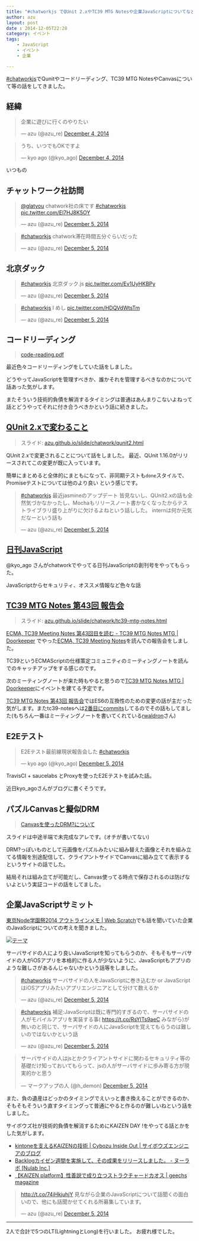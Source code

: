 ```yaml
---
title: "#chatworkjs でQUnit 2.xやTC39 MTG Notesや企業JavaScriptについてなどの話をした"
author: azu
layout: post
date : 2014-12-05T22:28
category: イベント
tags:
    - JavaScript
    - イベント
    - 企業

---
```


[#chatworkjs](https://twitter.com/search?f=realtime&q=%23chatworkjs&src=typd "#chatworkjs")でQunitやコードリーディング、TC39 MTG NotesやCanvasについて等の話をしてきました。

## 経緯

<blockquote class="twitter-tweet" lang="en"><p>企業に遊びに行くのやりたい</p>&mdash; azu (@azu_re) <a href="https://twitter.com/azu_re/status/540510124607959040">December 4, 2014</a></blockquote>
<script async src="//platform.twitter.com/widgets.js" charset="utf-8"></script>

<blockquote class="twitter-tweet" lang="en"><p>うち、いつでもOKですよ</p>&mdash; kyo ago (@kyo_ago) <a href="https://twitter.com/kyo_ago/status/540523843429748736">December 4, 2014</a></blockquote>
<script async src="//platform.twitter.com/widgets.js" charset="utf-8"></script>

いつもの

## チャットワーク社訪問

<blockquote class="twitter-tweet" lang="en"><p><a href="https://twitter.com/glatyou">@glatyou</a> chatwork社の床です <a href="https://twitter.com/hashtag/chatworkjs?src=hash">#chatworkjs</a> <a href="http://t.co/El7HJ8K5OY">pic.twitter.com/El7HJ8K5OY</a></p>&mdash; azu (@azu_re) <a href="https://twitter.com/azu_re/status/540811132202528768">December 5, 2014</a></blockquote>
<script async src="//platform.twitter.com/widgets.js" charset="utf-8"></script>

<blockquote class="twitter-tweet" lang="en"><p><a href="https://twitter.com/hashtag/chatworkjs?src=hash">#chatworkjs</a> chatwork滞在時間五分ぐらいだった</p>&mdash; azu (@azu_re) <a href="https://twitter.com/azu_re/status/540813800258027520">December 5, 2014</a></blockquote>
<script async src="//platform.twitter.com/widgets.js" charset="utf-8"></script>

## 北京ダック

<blockquote class="twitter-tweet" lang="en"><p><a href="https://twitter.com/hashtag/chatworkjs?src=hash">#chatworkjs</a> 北京ダック.js <a href="http://t.co/Ev1UyHKBPy">pic.twitter.com/Ev1UyHKBPy</a></p>&mdash; azu (@azu_re) <a href="https://twitter.com/azu_re/status/540821566632636416">December 5, 2014</a></blockquote>
<script async src="//platform.twitter.com/widgets.js" charset="utf-8"></script>

<blockquote class="twitter-tweet" lang="en"><p><a href="https://twitter.com/hashtag/chatworkjs?src=hash">#chatworkjs</a> I めし <a href="http://t.co/HDQVdWtsTm">pic.twitter.com/HDQVdWtsTm</a></p>&mdash; azu (@azu_re) <a href="https://twitter.com/azu_re/status/540817772624621568">December 5, 2014</a></blockquote>
<script async src="//platform.twitter.com/widgets.js" charset="utf-8"></script>


## コードリーディング

> [code-reading.pdf](http://azu.github.io/slide/niconicode/code-reading.pdf "code-reading.pdf")

最近色々コードリーディングをしていた話をしました。

どうやってJavaScriptを管理すべきか、誰かそれを管理するべきなのかについて話あった気がします。

またそういう技術的負債を解消するタイミングは普通はあんまりこないよねって話とどうやってそれに付き合うべきかという話に続きました。

## [QUnit 2.xで変わること](http://azu.github.io/slide/chatwork/qunit2.html "QUnit 2.xで変わること")

> スライド: [azu.github.io/slide/chatwork/qunit2.html](http://azu.github.io/slide/chatwork/qunit2.html "QUnit 2.xで変わること")

QUnit 2.xで変更されることについて話をしました。
最近、QUnit 1.16.0がリリースされてこの変更が既に入っています。

簡単にまとめると全体的にまともになって、非同期テストも`done`スタイルで、Promiseテストについては他のより良い という感じです。

<blockquote class="twitter-tweet" lang="en"><p><a href="https://twitter.com/hashtag/chatworkjs?src=hash">#chatworkjs</a> 最近jasmineのアップデート 皆見ないし、QUnit2.xの話も全然気づかなかったし、Mochaもリリースノート書かなくなったからテストライブラリ盛り上がりに欠けるよねという話しした。&#10;internは何か元気だなーという話も</p>&mdash; azu (@azu_re) <a href="https://twitter.com/azu_re/status/540850245119127552">December 5, 2014</a></blockquote>
<script async src="//platform.twitter.com/widgets.js" charset="utf-8"></script>

## [日刊JavaScript](https://twitter.com/search?q=%E6%97%A5%E5%88%8AJavaScript "日刊JavaScript")

@kyo_ago さんがchatworkでやってる日刊JavaScriptの創刊号をやってもらった。

JavaScriptからセキュリティ、オススメ情報など色々な話

## [TC39 MTG Notes 第43回 報告会](http://azu.github.io/slide/chatwork/tc39-mtg-notes.html "TC39 MTG Notes 第43回 報告会")

> スライド: [azu.github.io/slide/chatwork/tc39-mtg-notes.html](http://azu.github.io/slide/chatwork/tc39-mtg-notes.html "TC39 MTG Notes 第43回 報告会")

[ECMA, TC39 Meeting Notes 第43回目を読む - TC39 MTG Notes MTG | Doorkeeper](http://tc39-mtg.doorkeeper.jp/events/18001 "ECMA, TC39 Meeting Notes 第43回目を読む - TC39 MTG Notes MTG | Doorkeeper") でやった[ECMA, TC39 Meeting Notes](https://github.com/rwaldron/tc39-notes "ECMA, TC39 Meeting Notes")を読んでの報告会をしました。

TC39というECMAScriptの仕様策定コミュニティのミーティングノートを読んでのキャッチアップをする感じのです。

次のミーティングノートが来た時もやると思うので[TC39 MTG Notes MTG | Doorkeeper](http://tc39-mtg.doorkeeper.jp/ "TC39 MTG Notes MTG | Doorkeeper")にイベントを建てる予定です。

[TC39 MTG Notes 第43回 報告会](http://azu.github.io/slide/chatwork/tc39-mtg-notes.html "TC39 MTG Notes 第43回 報告会")ではES6の互換性のための変更の話が主だった気がします。またtc39-notesへは[2番目にcommits](https://github.com/rwaldron/tc39-notes/graphs/contributors "commits")してるのでその話もしてました(もちろん一番はミーティングノートを書いてくれている[rwaldron](https://github.com/rwaldron "rwaldron")さん)

## E2Eテスト

<blockquote class="twitter-tweet" lang="en"><p>E2Eテスト最前線現状報告会した <a href="https://twitter.com/hashtag/chatworkjs?src=hash">#chatworkjs</a></p>&mdash; kyo ago (@kyo_ago) <a href="https://twitter.com/kyo_ago/status/540844400725606401">December 5, 2014</a></blockquote>
<script async src="//platform.twitter.com/widgets.js" charset="utf-8"></script>

TravisCI + saucelabs とProxyを使ったE2Eテストを試みた話。

近日kyo_agoさんがブログに書くそうです。

## パズルCanvasと擬似DRM

> [Canvasを使ったDRM?について](http://azu.github.io/slide/nodefest2014/index.html "Canvasを使ったDRM?について")

スライドは中途半端で未完成なアレです。(オチが書いてない)

DRM?っぽいものとして元画像をパズルみたいに組み替えた画像とそれを組み立てる情報を別途配信して、クライアントサイドでCanvasに組み立てて表示するというサイトの話でした。

結局それは組み立てが可能だし、Canvas使ってる時点で保存されるのは防げないよという実証コードの話をしてました。

## 企業JavaScriptサミット 

[東京Node学園祭2014 アウトラインメモ | Web Scratch](http://efcl.info/2014/11/15/nodefest-2014/ "東京Node学園祭2014 アウトラインメモ | Web Scratch")でも話を聞いていた企業のJavaScriptについての考えを聞きました。

[![テーマ](http://monosnap.com/image/Lrk1yFzRaaiIBIqdCMoapmvQkfiwb3.png)](http://azu.github.io/slide/nodefest2014/lunch.pdf)

サーバサイドの人により良いJavaScriptを知ってもらうのか、そもそもサーバサイドの人がiOSアプリを本格的に作る人が少ないように、JavaScriptもアプリのような難しさがあるんじゃないかという話等をしました。

<blockquote class="twitter-tweet" lang="en"><p><a href="https://twitter.com/hashtag/chatworkjs?src=hash">#chatworkjs</a> サーバサイドの人をJavaScriptに巻き込むか or JavaScriptはiOSアプリみたいアプリエンジニアとして分けて数えるか</p>&mdash; azu (@azu_re) <a href="https://twitter.com/azu_re/status/540839889449668608">December 5, 2014</a></blockquote>
<script async src="//platform.twitter.com/widgets.js" charset="utf-8"></script>

<blockquote class="twitter-tweet" lang="en"><p><a href="https://twitter.com/hashtag/chatworkjs?src=hash">#chatworkjs</a> 補足:JavaScriptは既に専門的すぎるので、サーバサイドの人がモバイルアプリを実装する事( <a href="https://t.co/RsYITs9aeC">https://t.co/RsYITs9aeC</a> みながら)が無いのと同じで、サーバサイドの人にJavaScriptを覚えてもらうのは難しいのではないかという話</p>&mdash; azu (@azu_re) <a href="https://twitter.com/azu_re/status/540853723874881536">December 5, 2014</a></blockquote>
<script async src="//platform.twitter.com/widgets.js" charset="utf-8"></script>

<blockquote class="twitter-tweet" data-partner="tweetdeck"><p>サーバサイドの人はjsとかクライアントサイドに関わるセキュリティ等の基礎だけ知っておいてもらって、jsの人がサーバサイドに歩み寄る方が現実的かと思う</p>&mdash; マークアップの人 (@h_demon) <a href="https://twitter.com/h_demon/status/540854120521797634">December 5, 2014</a></blockquote>
<script async src="//platform.twitter.com/widgets.js" charset="utf-8"></script>

また、負の遺産はどっかのタイミングでえいっと書き換えることができるのか、そもそもそういう直すタイミングって普通にやると作るのが難しいねという話をしました。

サイボウズ社が技術的負債を解消するためにKAIZEN DAY !をやってる話とかをした気がします。

-  [kintoneを支えるKAIZENの技術 | Cybozu Inside Out | サイボウズエンジニアのブログ](http://developer.cybozu.co.jp/tech/?p=7021 "kintoneを支えるKAIZENの技術 | Cybozu Inside Out | サイボウズエンジニアのブログ")
- [Backlogカイゼン週間を実施して、その成果をリリースしました。 - ヌーラボ [Nulab Inc.]](http://nulab-inc.com/ja/blog/backlog/backlog-kaizen-week/ "Backlogカイゼン週間を実施して、その成果をリリースしました。 - ヌーラボ [Nulab Inc.]")
- [【KAIZEN platform】性善説で成り立つストラクチャードカオス | geechs magazine](http://geechs-magazine.com/3459 "【KAIZEN platform】性善説で成り立つストラクチャードカオス | geechs magazine")


<blockquote class="twitter-tweet" lang="en"><p><a href="http://t.co/74iHkjuhjY">http://t.co/74iHkjuhjY</a>&#10;見ながら企業のJavaScriptについて話聞くの面白いので、他にも話聞かせてくれる所募集しています。</p>&mdash; azu (@azu_re) <a href="https://twitter.com/azu_re/status/540856070629896192">December 5, 2014</a></blockquote>
<script async src="//platform.twitter.com/widgets.js" charset="utf-8"></script>

----

2人で合計で5つのLT(LightningとLong)を行いました。
お疲れ様でした。